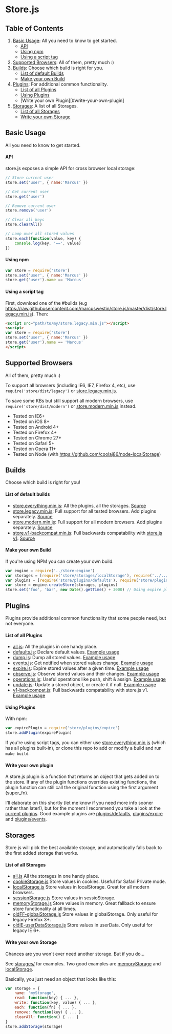Store.js
========

Table of Contents
-----------------

1. [Basic Usage](#basic-usage): All you need to know to get started.
	- [API](#api)
	- [Using npm](#using-npm)
	- [Using a script tag](#using-a-script-tag)
2. [Supported Browsers](#supported-browsers): All of them, pretty much :)
3. [Builds](#builds): Choose which build is right for you.
	- [List of default Builds](#list-of-default-builds)
	- [Make your own Build](#make-your-own-build)
4. [Plugins](#plugins): For additional common functionality.
	- [List of all Plugins](#list-of-all-plugins)
	- [Using Plugins](#using-plugins)
	- [Write your own Plugin][#write-your-own-plugin]
5. [Storages](#storages): A list of all Storages.
	- [List of all Storages](#list-of-all-storages)
	- [Write your own Storage](#write-your-own-storage)



Basic Usage
-----------

All you need to know to get started.

#### API

store.js exposes a simple API for cross browser local storage:

```js
// Store current user
store.set('user', { name:'Marcus' })

// Get current user
store.get('user')

// Remove current user
store.remove('user')

// Clear all keys
store.clearAll()

// Loop over all stored values
store.each(function(value, key) {
	console.log(key, '==', value)
})
```

#### Using npm

```js
var store = require('store')
store.set('user', { name:'Marcus' })
store.get('user').name == 'Marcus'
```

#### Using a script tag

First, download one of the #builds (e.g https://raw.githubusercontent.com/marcuswestin/store.js/master/dist/store.legacy.min.js). Then:

```html
<script src="path/to/my/store.legacy.min.js"></script>
<script>
var store = require('store')
store.set('user', { name:'Marcus' })
store.get('user').name == 'Marcus'
</script>
```



Supported Browsers
------------------

All of them, pretty much :)

To support all browsers (including IE6, IE7, Firefox 4, etc), use `require('store/dist/legacy')` or [store.legacy.min.js](dist/store.legacy.min.js).

To save some KBs but still support all modern browsers, use `require('store/dist/modern')` or [store.modern.min.js](dist/store.modern.min.js) instead.

- Tested on IE6+
- Tested on iOS 8+
- Tested on Android 4+
- Tested on Firefox 4+
- Tested on Chrome 27+
- Tested on Safari 5+
- Tested on Opera 11+
- Tested on Node (with https://github.com/coolaj86/node-localStorage)



Builds
------
Choose which build is right for you!

#### List of default builds

- [store.everything.min.js](dist/store.everything.min.js): All the plugins, all the storages. [Source](dist/store.everything.js)
- [store.legacy.min.js](dist/store.legacy.min.js): Full support for all tested browsers. Add plugins separately. [Source](dist/store.legacy.js)
- [store.modern.min.js](dist/store.modern.min.js): Full support for all modern browsers. Add plugins separately. [Source](dist/store.modern.js)
- [store.v1-backcompat.min.js](dist/store.dist/v1-backcompat.min.js): Full backwards compatability with [store.js v1](https://github.com/marcuswestin/store.js/releases/tag/v1.3.20). [Source](dist/store.v1-backcompat.js)

#### Make your own Build

If you're using NPM you can create your own build:

```js
var engine = require('../store-engine')
var storages = [require('store/storages/localStorage'), require('../../storages/cookieStorage')]
var plugins = [require('store/plugins/defaults'), require('store/plugins/expire')]
var store = engine.createStore(storages, plugins)
store.set('foo', 'bar', new Date().getTime() + 3000) // Using expire plugin to expire in 3 seconds
```



Plugins
-------

Plugins provide additional common functionality that some people need, but not everyone.

#### List of all Plugins

- [all.js](plugins/all.js):                      All the plugins in one handy place.
- [defaults.js](plugins/defaults.js):            Declare default values. [Example usage](plugins/defaults_test.js)
- [dump.js](plugins/dump.js):                    Dump all stored values. [Example usage](plugins/dump_test.js)
- [events.js](plugins/events.js):                Get notified when stored values change. [Example usage](plugins/events_test.js)
- [expire.js](plugins/expire.js):                Expire stored values after a given time. [Example usage](plugins/expire_test.js)
- [observe.js](plugins/observe.js):              Observe stored values and their changes. [Example usage](plugins/observe_test.js)
- [operations.js](plugins/operations.js):        Useful operations like push, shift & assign. [Example usage](plugins/operations_test.js)
- [update.js](plugins/update.js):                Update a stored object, or create it if null. [Example usage](plugins/update_test.js)
- [v1-backcompat.js](plugins/v1-backcompat.js):  Full backwards compatability with store.js v1. [Example usage](plugins/v1-backcompat_test.js)

#### Using Plugins

With npm:

```js
var expirePlugin = require('store/plugins/expire')
store.addPlugin(expirePlugin)
```

If you're using script tags, you can either use [store.everything.min.js](dist/store.everything.min.js) (which
has all plugins built-in), or clone this repo to add or modify a build and run `make build`.

#### Write your own plugin

A store.js plugin is a function that returns an object that gets added on to the store.
If any of the plugin functions overrides existing functions, the plugin function can still call
the original function using the first argument (super_fn).

I'll elaborate on this shortly (let me know if you need more info sooner rather than later!),
but for the moment I recommend you take a look at the [current plugins](plugins/). Good example
plugins are [plugins/defaults](plugins/defaults), [plugins/expire](plugins/expire) and
[plugins/events](plugins/events).


Storages
--------
Store.js will pick the best available storage, and automatically falls back to the first added storage that works.

#### List of all Storages

- [all.js](storages/all.js)                                     All the storages in one handy place.
- [cookieStorage.js](storages/cookieStorage.js)                 Store values in cookies. Useful for Safari Private mode.
- [localStorage.js](storages/localStorage.js)                   Store values in localStorage. Great for all modern browsers.
- [sessionStorage.js](storages/sessionStorage.js)               Store values in sessioStorage.
- [memoryStorage.js](storages/memoryStorage.js)                 Store values in memory. Great fallback to ensure store functionality at all times.
- [oldFF-globalStorage.js](storages/oldFF-globalStorage.js)     Store values in globalStorage. Only useful for legacy Firefox 3+.
- [oldIE-userDataStorage.js](storages/oldIE-userDataStorage.js) Store values in userData. Only useful for legacy IE 6+.


#### Write your own Storage

Chances are you won't ever need another storage. But if you do...

See [storages/](storages/) for examples. Two good examples are [memoryStorage](memoryStorage) and [localStorage](localStorage).

Basically, you just need an object that looks like this:

```js
var storage = {
	name: 'myStorage',
	read: function(key) { ... },
	write: function(key, value) { ... },
	each: function(fn) { ... },
	remove: function(key) { ... },
	clearAll: function() { ... }
}
store.addStorage(storage)
```



